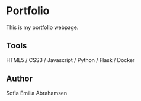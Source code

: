 # Portfolio
This is my portfolio webpage.

## Tools
HTML5 / CSS3 / Javascript / Python / Flask / Docker

## Author
Sofia Emilia Abrahamsen